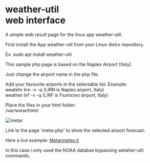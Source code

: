 # weather-util<br>web interface

A simple web result page for the linux app weather-util.

First install the App weather-util from your Linux distro repository.

Ex:
sudo apt install weather-util

This sample php page is based on the Naples Airport (Italy).

Just change the airport name in the php file.

Add your favourite airports in the selectable list.
Example:<br>
weatehr lirn -v -q (LIRN is Naples airport, Italy) <br> weather lirf -v -q (LIRF is Fiumicino airport, Italy)

Place the files in your html folder:<br>
/var/www/html/

![metar](https://github.com/anthonyborriello/weather-util-web/assets/57049017/8426d7ee-0462-4b92-acf0-dbad3569532c)

Link to the page 'metar.php' to show the selected airport forecast:



Here a live example:
<a href="http://metarmeteo.hostinggratis.it/" target="_blank">Metarmeteo.it</a>

In this case i only used the NOAA databse bypassing wetaher-util commands.

